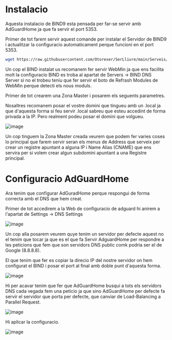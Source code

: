 # Instalacio
Aquesta instalacio de BIND9 esta pensada per far-se servir amb AdGuardHome ja que fa servir el port 5353.

Primer de tot farem servir aquest comande per instalar el Servidor de BIND9 i actualitzar la configuracio automaticament perque funcioni en el port 5353.
```bash
wget https://raw.githubusercontent.com/Otorexer/SerLliure/main/Serveis/BIND/Install.sh && bash install.sh && rm install.sh
```
Un cop el BIND instalat us recomanem fer servir WebMin ja que ens facilita molt la configuracio BIND es troba al apartat de Servers -> BIND DNS Server si no el trobeu teniu que fer servir el boto de Refrash Modules de WebMin perque detecti els nous moduls.

Primer de tot crearem una Zona Master i posarem els seguents parametres.

Nosaltres recomanem posar el vostre domini que tingueu amb un .local ja que d'aquesta forma si feu servir .local sabreu que esteu accedint de forma privada a la IP. Pero realment podeu posar el domini que volgueu.

![image](https://github.com/Otorexer/SerLliure/assets/118485801/6c28da3c-2e85-47ca-8646-cd2428c381cc)

Un cop tinguem la Zona Master creada veurem que podem fer varies coses lo principal que farem servir seran els menus de Address que serveix per crear un registre apuntant a alguna IP i Name Alias (CNAME) que ens servira per si volem crear algun subdomini apuntant a una Registre principal.

# Configuracio AdGuardHome
Ara tenim que configurar AdGuradHome perque respongui de forma correcta amb el DNS que hem creat.

Primer de tot accedirem a la Web de configuracio de adguard hi anirem a l'apartat de Settings -> DNS Settings

![image](https://github.com/Otorexer/SerLliure/assets/118485801/6d454755-3cd1-4e55-b757-65f19e909bf6)

Un cop alla posarem veurem quye tenim un servidor per defecte aquest no el tenim que tocar ja que es el que fa Servir AdguardHome per respondre a les peticions que fem que son servidors DNS public comk podria ser el de Google (8.8.8.8).

El que tenim que fer es copiar la direcio IP del nostre servidor on hem configurat el BIND i posar el port al final amb doble punt d'aquesta forma.

![image](https://github.com/Otorexer/SerLliure/assets/118485801/97b88919-fabc-4826-af2e-2fdfbd45f3b4)

Hi per acavar tenim que fer que AdGuardHome busqui a tots els servidors DNS cada vegada fem una peticio ja que sino AdGuardHome per defecte fa servir el servidor que porta per defecte, que canviar de Load-Balancing a Parallel Request.

![image](https://github.com/Otorexer/SerLliure/assets/118485801/dfc2c019-bdcf-4bd5-9a15-de4ff47be64a)

Hi aplicar la configuracio.

![image](https://github.com/Otorexer/SerLliure/assets/118485801/6f589386-c621-457a-b148-7b14e0d33713)
